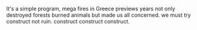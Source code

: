 It's a simple program, mega fires in Greece previews years not only destroyed forests burned animals but made us all concerned. we must try construct not ruin. construct construct construct. 
